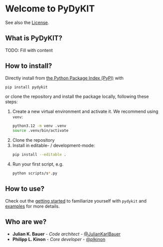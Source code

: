 # Welcome to PyDyKIT

See also the [License](../LICENSE).

## What is PyDyKIT?

TODO: Fill with content

## How to install?

Directly install from
[the Python Package Index (PyPI)](https://pypi.org/project/pydykit/)
with

```bash linenums="0"
pip install pydykit
```

or clone the repository and install the package locally, following these steps:

1. Create a new virtual environment and activate it.
   We recommend using `venv`:
   ```bash linenums="0"
   python3.12 -m venv .venv
   source .venv/bin/activate
   ```
2. Clone the repository
3. Install in editable- / development-mode:
   ```bash linenums="0"
   pip install --editable .
   ```
4. Run your first script, e.g.
   ```bash linenums="0"
   python scripts/s*.py
   ```

## How to use?

Check out the
[getting started](getting_started.md) to familiarize yourself with `pydykit`
and
[examples](examples/pendulum_3d.md) for more details.


## Who are we?

- **Julian K. Bauer** - _Code architect_ - [@JulianKarlBauer](https://github.com/JulianKarlBauer)
- **Philipp L. Kinon** - _Core developer_ - [@plkinon](https://github.com/plkinon)
